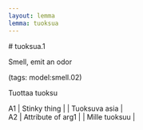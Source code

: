 ```yaml
---
layout: lemma
lemma: tuoksua
---
```


<div class="sense">
# <span class="sensename">tuoksua.1</span>

<span class="description">Smell, emit an odor</span>

(tags: model:smell.02)

<span class="description">Tuottaa tuoksu</span>

A1 | Stinky thing |   | Tuoksuva asia |  
A2 | Attribute of arg1 |   | Mille tuoksuu |  

</div>

